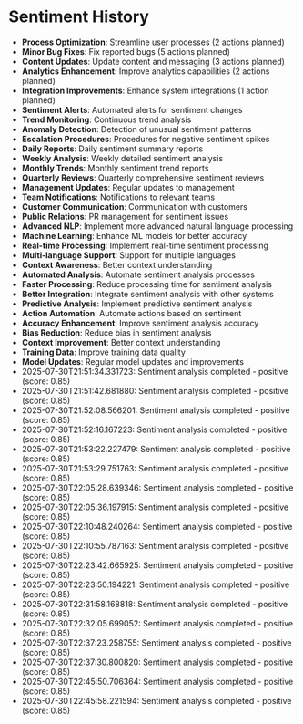 # Sentiment History

- **Process Optimization**: Streamline user processes (2 actions planned)
- **Minor Bug Fixes**: Fix reported bugs (5 actions planned)
- **Content Updates**: Update content and messaging (3 actions planned)
- **Analytics Enhancement**: Improve analytics capabilities (2 actions planned)
- **Integration Improvements**: Enhance system integrations (1 action planned)
- **Sentiment Alerts**: Automated alerts for sentiment changes
- **Trend Monitoring**: Continuous trend analysis
- **Anomaly Detection**: Detection of unusual sentiment patterns
- **Escalation Procedures**: Procedures for negative sentiment spikes
- **Daily Reports**: Daily sentiment summary reports
- **Weekly Analysis**: Weekly detailed sentiment analysis
- **Monthly Trends**: Monthly sentiment trend reports
- **Quarterly Reviews**: Quarterly comprehensive sentiment reviews
- **Management Updates**: Regular updates to management
- **Team Notifications**: Notifications to relevant teams
- **Customer Communication**: Communication with customers
- **Public Relations**: PR management for sentiment issues
- **Advanced NLP**: Implement more advanced natural language processing
- **Machine Learning**: Enhance ML models for better accuracy
- **Real-time Processing**: Implement real-time sentiment processing
- **Multi-language Support**: Support for multiple languages
- **Context Awareness**: Better context understanding
- **Automated Analysis**: Automate sentiment analysis processes
- **Faster Processing**: Reduce processing time for sentiment analysis
- **Better Integration**: Integrate sentiment analysis with other systems
- **Predictive Analysis**: Implement predictive sentiment analysis
- **Action Automation**: Automate actions based on sentiment
- **Accuracy Enhancement**: Improve sentiment analysis accuracy
- **Bias Reduction**: Reduce bias in sentiment analysis
- **Context Improvement**: Better context understanding
- **Training Data**: Improve training data quality
- **Model Updates**: Regular model updates and improvements
- 2025-07-30T21:51:34.331723: Sentiment analysis completed - positive (score: 0.85)
- 2025-07-30T21:51:42.681880: Sentiment analysis completed - positive (score: 0.85)
- 2025-07-30T21:52:08.566201: Sentiment analysis completed - positive (score: 0.85)
- 2025-07-30T21:52:16.167223: Sentiment analysis completed - positive (score: 0.85)
- 2025-07-30T21:53:22.227479: Sentiment analysis completed - positive (score: 0.85)
- 2025-07-30T21:53:29.751763: Sentiment analysis completed - positive (score: 0.85)
- 2025-07-30T22:05:28.639346: Sentiment analysis completed - positive (score: 0.85)
- 2025-07-30T22:05:36.197915: Sentiment analysis completed - positive (score: 0.85)
- 2025-07-30T22:10:48.240264: Sentiment analysis completed - positive (score: 0.85)
- 2025-07-30T22:10:55.787163: Sentiment analysis completed - positive (score: 0.85)
- 2025-07-30T22:23:42.665925: Sentiment analysis completed - positive (score: 0.85)
- 2025-07-30T22:23:50.194221: Sentiment analysis completed - positive (score: 0.85)
- 2025-07-30T22:31:58.168818: Sentiment analysis completed - positive (score: 0.85)
- 2025-07-30T22:32:05.699052: Sentiment analysis completed - positive (score: 0.85)
- 2025-07-30T22:37:23.258755: Sentiment analysis completed - positive (score: 0.85)
- 2025-07-30T22:37:30.800820: Sentiment analysis completed - positive (score: 0.85)
- 2025-07-30T22:45:50.706364: Sentiment analysis completed - positive (score: 0.85)
- 2025-07-30T22:45:58.221594: Sentiment analysis completed - positive (score: 0.85)
